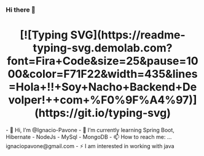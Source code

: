 ### Hi there 👋
<h1 align="center">
[![Typing SVG](https://readme-typing-svg.demolab.com?font=Fira+Code&size=25&pause=1000&color=F71F22&width=435&lines=Hola+!!+Soy+Nacho+Backend+Devolper!++com+%F0%9F%A4%97)](https://git.io/typing-svg)
</h1>
- 👋 Hi, I’m @Ignacio-Pavone 
- 🌱 I’m currently learning Spring Boot, Hibernate - NodeJs - MySql - MongoDB
- 📫 How to reach me: ... ignaciopavone@gmail.com 
- ⚡ I am interested in working with java

